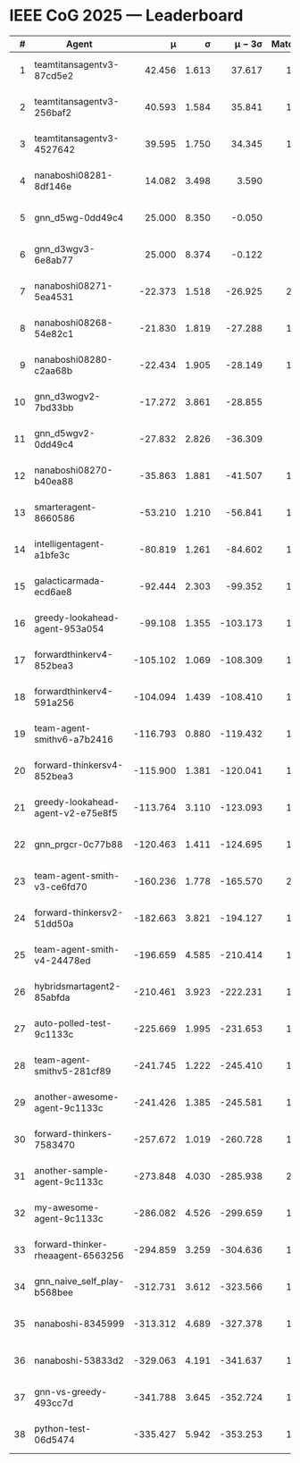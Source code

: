 # IEEE CoG 2025 — Leaderboard

| # | Agent | μ | σ | μ − 3σ | Matches | Updated |
|---:|---|---:|---:|---:|---:|---|
| 1 | teamtitansagentv3-87cd5e2 | 42.456 | 1.613 | 37.617 | 1800 | 2025-08-29 00:51 |
| 2 | teamtitansagentv3-256baf2 | 40.593 | 1.584 | 35.841 | 1820 | 2025-08-29 00:51 |
| 3 | teamtitansagentv3-4527642 | 39.595 | 1.750 | 34.345 | 1840 | 2025-08-29 00:51 |
| 4 | nanaboshi08281-8df146e | 14.082 | 3.498 | 3.590 | 50 | 2025-08-29 00:51 |
| 5 | gnn_d5wg-0dd49c4 | 25.000 | 8.350 | -0.050 | 40 | 2025-08-29 00:51 |
| 6 | gnn_d3wgv3-6e8ab77 | 25.000 | 8.374 | -0.122 | 98 | 2025-08-29 00:51 |
| 7 | nanaboshi08271-5ea4531 | -22.373 | 1.518 | -26.925 | 2200 | 2025-08-29 00:51 |
| 8 | nanaboshi08268-54e82c1 | -21.830 | 1.819 | -27.288 | 1580 | 2025-08-29 00:51 |
| 9 | nanaboshi08280-c2aa68b | -22.434 | 1.905 | -28.149 | 1660 | 2025-08-29 00:51 |
| 10 | gnn_d3wogv2-7bd33bb | -17.272 | 3.861 | -28.855 | 88 | 2025-08-29 00:51 |
| 11 | gnn_d5wgv2-0dd49c4 | -27.832 | 2.826 | -36.309 | 100 | 2025-08-29 00:51 |
| 12 | nanaboshi08270-b40ea88 | -35.863 | 1.881 | -41.507 | 1880 | 2025-08-29 00:51 |
| 13 | smarteragent-8660586 | -53.210 | 1.210 | -56.841 | 1504 | 2025-08-29 00:51 |
| 14 | intelligentagent-a1bfe3c | -80.819 | 1.261 | -84.602 | 1669 | 2025-08-29 00:51 |
| 15 | galacticarmada-ecd6ae8 | -92.444 | 2.303 | -99.352 | 1640 | 2025-08-29 00:51 |
| 16 | greedy-lookahead-agent-953a054 | -99.108 | 1.355 | -103.173 | 1718 | 2025-08-29 00:51 |
| 17 | forwardthinkerv4-852bea3 | -105.102 | 1.069 | -108.309 | 1440 | 2025-08-29 00:51 |
| 18 | forwardthinkerv4-591a256 | -104.094 | 1.439 | -108.410 | 1579 | 2025-08-29 00:51 |
| 19 | team-agent-smithv6-a7b2416 | -116.793 | 0.880 | -119.432 | 1800 | 2025-08-29 00:51 |
| 20 | forward-thinkersv4-852bea3 | -115.900 | 1.381 | -120.041 | 1439 | 2025-08-29 00:51 |
| 21 | greedy-lookahead-agent-v2-e75e8f5 | -113.764 | 3.110 | -123.093 | 1730 | 2025-08-29 00:51 |
| 22 | gnn_prgcr-0c77b88 | -120.463 | 1.411 | -124.695 | 1690 | 2025-08-29 00:51 |
| 23 | team-agent-smith-v3-ce6fd70 | -160.236 | 1.778 | -165.570 | 2078 | 2025-08-29 00:51 |
| 24 | forward-thinkersv2-51dd50a | -182.663 | 3.821 | -194.127 | 1710 | 2025-08-29 00:51 |
| 25 | team-agent-smith-v4-24478ed | -196.659 | 4.585 | -210.414 | 1718 | 2025-08-29 00:51 |
| 26 | hybridsmartagent2-85abfda | -210.461 | 3.923 | -222.231 | 1615 | 2025-08-29 00:51 |
| 27 | auto-polled-test-9c1133c | -225.669 | 1.995 | -231.653 | 1740 | 2025-08-29 00:51 |
| 28 | team-agent-smithv5-281cf89 | -241.745 | 1.222 | -245.410 | 1760 | 2025-08-29 00:51 |
| 29 | another-awesome-agent-9c1133c | -241.426 | 1.385 | -245.581 | 1660 | 2025-08-29 00:51 |
| 30 | forward-thinkers-7583470 | -257.672 | 1.019 | -260.728 | 1680 | 2025-08-29 00:51 |
| 31 | another-sample-agent-9c1133c | -273.848 | 4.030 | -285.938 | 2060 | 2025-08-29 00:51 |
| 32 | my-awesome-agent-9c1133c | -286.082 | 4.526 | -299.659 | 1780 | 2025-08-29 00:51 |
| 33 | forward-thinker-rheaagent-6563256 | -294.859 | 3.259 | -304.636 | 1710 | 2025-08-29 00:51 |
| 34 | gnn_naive_self_play-b568bee | -312.731 | 3.612 | -323.566 | 1440 | 2025-08-29 00:51 |
| 35 | nanaboshi-8345999 | -313.312 | 4.689 | -327.378 | 1380 | 2025-08-29 00:51 |
| 36 | nanaboshi-53833d2 | -329.063 | 4.191 | -341.637 | 1480 | 2025-08-29 00:51 |
| 37 | gnn-vs-greedy-493cc7d | -341.788 | 3.645 | -352.724 | 1360 | 2025-08-29 00:51 |
| 38 | python-test-06d5474 | -335.427 | 5.942 | -353.253 | 1730 | 2025-08-29 00:51 |
